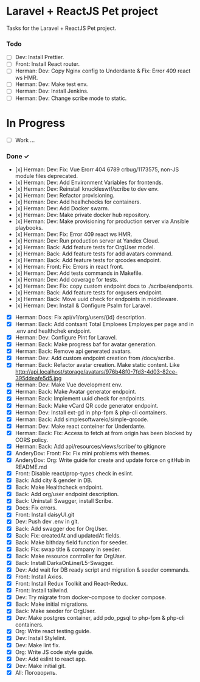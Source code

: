 # Laravel + ReactJS Pet project

Tasks for the Laravel + ReactJS Pet project.

### Todo

- [ ] Dev: Install Prettier.
- [ ] Front: Install React router.
- [ ] Herman: Dev: Copy Nginx config to Underdante & Fix: Error 409 react ws HMR.
- [ ] Herman: Dev: Make test env.
- [ ] Herman: Dev: Install Jenkins.
- [ ] Herman: Dev: Change scribe mode to static.

# In Progress

- [ ] Work ...

### Done ✓

- [х] Herman: Dev: Fix: Vue Erorr 404 6789 crbug/1173575, non-JS module files deprecated.
- [х] Herman: Dev: Add Environment Variables for frontends.
- [х] Herman: Dev: Reinstall knuckleswtf/scribe to dev env.
- [х] Herman: Dev: Refactor provisioning.
- [х] Herman: Dev: Add healhchecks for containers.
- [х] Herman: Dev: Add Docker swarm.
- [х] Herman: Dev: Make private docker hub repository.
- [х] Herman: Dev: Make provisioning for production server via Ansible playbooks.
- [х] Herman: Dev: Fix: Error 409 react ws HMR.
- [х] Herman: Dev: Run production server at Yandex Cloud.
- [х] Herman: Back: Add feature tests for OrgUser model.
- [х] Herman: Back: Add feature tests for add avatars command.
- [х] Herman: Back: Add feature tests for qrcodes endpoint.
- [х] Herman: Front: Fix: Errors in react front.
- [х] Herman: Dev: Add tests commands in Makefile.
- [х] Herman: Dev: Add coverage for tests.
- [х] Herman: Dev: Fix: copy custom endpoint docs to ./scribe/endponts.
- [х] Herman: Back: Add feature tests for orgusers endpoint.
- [х] Herman: Back: Move uuid check for endpoints in middleware.
- [х] Herman: Dev: Install & Configure Psalm for Laravel.
- [x] Herman: Docs: Fix api/v1/org/users/{id} description.
- [x] Herman: Back: Add contsant Total Emploees Employes per page and in .env and healthchek endpoint.
- [x] Herman: Dev: Configure Pint for Laravel.
- [x] Herman: Back: Make progress baf for avatar generation.
- [x] Herman: Back: Remove api generated avatars.
- [x] Herman: Dev: Add custom endpoint creation from /docs/scribe.
- [x] Herman: Back: Refactor avatar creation. Make static content. Like http://api.localhost/storage/avatars/976b48f0-7fd3-4d03-82ce-395ddeafe5d5.jpg
- [x] Herman: Dev: Make Vue development env.
- [x] Herman: Back: Make Avatar generator endpoint.
- [x] Herman: Back: Implement uuid check for endpoints.
- [x] Herman: Back: Make vCard QR code generator endpoint.
- [x] Herman: Dev: Install ext-gd in php-fpm & php-cli containers.
- [x] Herman: Back: Add simplesoftwareio/simple-qrcode.
- [x] Herman: Dev: Make react conteiner for Underdante.
- [x] Herman: Back: Fix: Access to fetch at  from origin  has been blocked by CORS policy.
- [x] Herman: Back: Add api/resources/views/scribe/ to gitignore
- [x] AnderyDov: Front: Fix: Fix mini problems with themes.
- [x] AnderyDov: Org: Write guide for create and update force on gitHub in README.md
- [x] Front: Disable  react/prop-types check in eslint.
- [x] Back: Add city & gender in DB.
- [x] Back: Make Healthcheck endpoint.
- [x] Back: Add org/user endpoint description.
- [x] Back: Uninstall Swagger, install Scribe.
- [x] Docs: Fix errors.
- [x] Front: Install daisyUI.git 
- [x] Dev: Push dev .env in git.
- [x] Back: Add swagger doc for OrgUser.
- [x] Back: Fix: createdAt and updatedAt fields.
- [x] Back: Make bithday field function for seeder.
- [x] Back: Fix: swap title & company in seeder.
- [x] Back: Make resource controller for OrgUser.
- [x] Back: Install DarkaOnLine/L5-Swagger.
- [x] Dev: Add wait for DB ready script and migration & seeder commands.
- [x] Front: Install Axios.
- [x] Front: Install Redux Toolkit and React-Redux.
- [x] Front: Install tailwind.
- [x] Dev: Try migrate from docker-compose to docker compose.
- [x] Back: Make initial migrations.
- [x] Back: Make seeder for OrgUser.
- [x] Dev: Make postgres container, add pdo_pgsql to php-fpm & php-cli containers.
- [x] Org: Write react testing guide.
- [x] Dev: Install Stylelint.
- [x] Dev: Make lint fix.
- [x] Org: Write JS code style guide.
- [x] Dev: Add eslint to react app.
- [x] Dev: Make initial git.
- [x] All: Поговорить.
